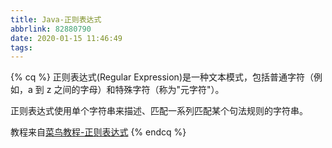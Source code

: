 ```yaml
---
title: Java-正则表达式
abbrlink: 82880790
date: 2020-01-15 11:46:49
tags:
---
```



{% cq %}
正则表达式(Regular Expression)是一种文本模式，包括普通字符（例如，a 到 z 之间的字母）和特殊字符（称为"元字符"）。

正则表达式使用单个字符串来描述、匹配一系列匹配某个句法规则的字符串。

教程来自[菜鸟教程-正则表达式](https://www.runoob.com/regexp/regexp-tutorial.html)
{% endcq %}

<!-- More -->

